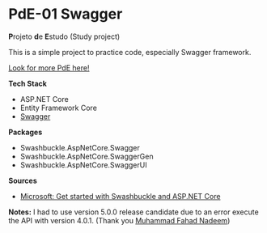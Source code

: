 # PdE-01 Swagger
**P**rojeto **d**e **E**studo (Study project)

This is a simple project to practice code, especially Swagger framework.

[Look for more PdE here!](https://github.com/topics/pde-jfrode)

**Tech Stack**
* ASP.NET Core
* Entity Framework Core
* [Swagger](https://swagger.io)

**Packages**
* Swashbuckle.AspNetCore.Swagger
* Swashbuckle.AspNetCore.SwaggerGen
* Swashbuckle.AspNetCore.SwaggerUI

**Sources**
* [Microsoft: Get started with Swashbuckle and ASP.NET Core](https://docs.microsoft.com/pt-br/aspnet/core/tutorials/getting-started-with-swashbuckle?view=aspnetcore-3.0&tabs=visual-studio)

**Notes:**
I had to use version 5.0.0 release candidate due to an error execute the API with version 4.0.1. (Thank you [Muhammad Fahad Nadeem](https://stackoverflow.com/questions/57393829/swagger-not-working-rather-exception-is-thrown-after-migrating-project-from-n))
